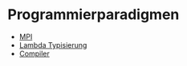 # Programmierparadigmen

* [MPI](/propa/mpi.md)
* [Lambda Typisierung](/propa/lambda-typisierung.md)
* [Compiler](/propa/compiler.md)
